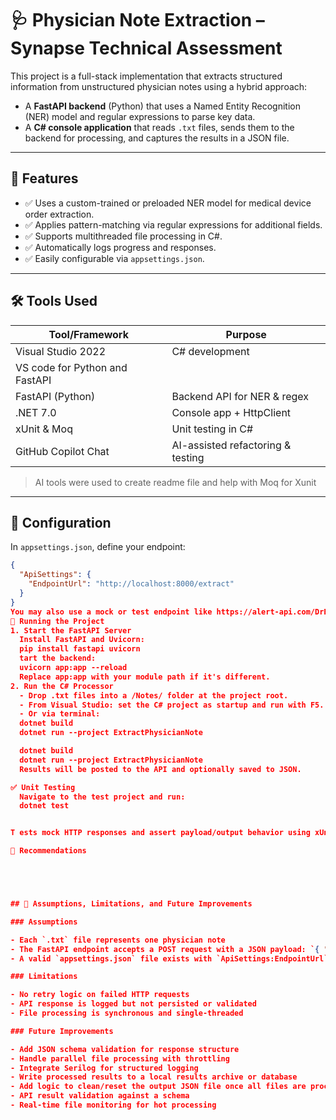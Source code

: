 # 🩺 Physician Note Extraction – Synapse Technical Assessment

This project is a full-stack implementation that extracts structured information from unstructured physician notes using a hybrid approach:

- A **FastAPI backend** (Python) that uses a Named Entity Recognition (NER) model and regular expressions to parse key data.
- A **C# console application** that reads `.txt` files, sends them to the backend for processing, and captures the results in a JSON file.

---

## 🧠 Features

- ✅ Uses a custom-trained or preloaded NER model for medical device order extraction.
- ✅ Applies pattern-matching via regular expressions for additional fields.
- ✅ Supports multithreaded file processing in C#.
- ✅ Automatically logs progress and responses.
- ✅ Easily configurable via `appsettings.json`.

---

## 🛠 Tools Used

| Tool/Framework      | Purpose                            |
|---------------------|------------------------------------|
| Visual Studio 2022  | C# development                     |
| VS code for Python and FastAPI 
|FastAPI (Python)    | Backend API for NER & regex        |
| .NET 7.0            | Console app + HttpClient           |
| xUnit & Moq         | Unit testing in C#                 |
| GitHub Copilot Chat | AI-assisted refactoring & testing  |

> AI tools were used to create readme file and help with Moq for Xunit

---

## 📂 Configuration

In `appsettings.json`, define your endpoint:

```json
{
  "ApiSettings": {
    "EndpointUrl": "http://localhost:8000/extract"
  }
}
You may also use a mock or test endpoint like https://alert-api.com/DrExtract to simulate failures. (Note: this fake endpoint will throw errors because it’s not real.)
🚀 Running the Project
1. Start the FastAPI Server
  Install FastAPI and Uvicorn:
  pip install fastapi uvicorn
  tart the backend:
  uvicorn app:app --reload
  Replace app:app with your module path if it's different.
2. Run the C# Processor
  - Drop .txt files into a /Notes/ folder at the project root.
  - From Visual Studio: set the C# project as startup and run with F5.
  - Or via terminal:
  dotnet build
  dotnet run --project ExtractPhysicianNote

  dotnet build
  dotnet run --project ExtractPhysicianNote
  Results will be posted to the API and optionally saved to JSON.

✅ Unit Testing
  Navigate to the test project and run:
  dotnet test


T ests mock HTTP responses and assert payload/output behavior using xUnit and Moq.

🧹 Recommendations





## 📝 Assumptions, Limitations, and Future Improvements

### Assumptions

- Each `.txt` file represents one physician note
- The FastAPI endpoint accepts a POST request with a JSON payload: `{ "text": "..." }`
- A valid `appsettings.json` file exists with `ApiSettings:EndpointUrl`

### Limitations

- No retry logic on failed HTTP requests
- API response is logged but not persisted or validated
- File processing is synchronous and single-threaded

### Future Improvements

- Add JSON schema validation for response structure
- Handle parallel file processing with throttling
- Integrate Serilog for structured logging
- Write processed results to a local results archive or database
- Add logic to clean/reset the output JSON file once all files are processed.
- API result validation against a schema
- Real-time file monitoring for hot processing


